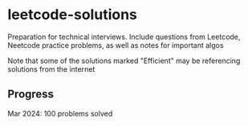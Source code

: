 # leetcode-solutions
Preparation for technical interviews. Include questions from Leetcode, Neetcode practice problems, as well as notes for important algos

Note that some of the solutions marked "Efficient" may be referencing solutions from the internet



## Progress
Mar 2024: 100 problems solved  
